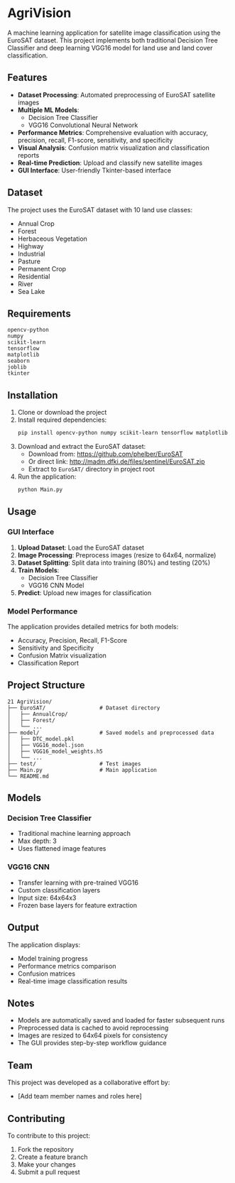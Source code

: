 # AgriVision

A machine learning application for satellite image classification using the EuroSAT dataset. This project implements both traditional Decision Tree Classifier and deep learning VGG16 model for land use and land cover classification.

## Features

- **Dataset Processing**: Automated preprocessing of EuroSAT satellite images
- **Multiple ML Models**: 
  - Decision Tree Classifier
  - VGG16 Convolutional Neural Network
- **Performance Metrics**: Comprehensive evaluation with accuracy, precision, recall, F1-score, sensitivity, and specificity
- **Visual Analysis**: Confusion matrix visualization and classification reports
- **Real-time Prediction**: Upload and classify new satellite images
- **GUI Interface**: User-friendly Tkinter-based interface

## Dataset

The project uses the EuroSAT dataset with 10 land use classes:
- Annual Crop
- Forest
- Herbaceous Vegetation
- Highway
- Industrial
- Pasture
- Permanent Crop
- Residential
- River
- Sea Lake

## Requirements

```
opencv-python
numpy
scikit-learn
tensorflow
matplotlib
seaborn
joblib
tkinter
```

## Installation

1. Clone or download the project
2. Install required dependencies:
   ```bash
   pip install opencv-python numpy scikit-learn tensorflow matplotlib seaborn joblib
   ```
3. Download and extract the EuroSAT dataset:
   - Download from: https://github.com/phelber/EuroSAT
   - Or direct link: http://madm.dfki.de/files/sentinel/EuroSAT.zip
   - Extract to `EuroSAT/` directory in project root
4. Run the application:
   ```bash
   python Main.py
   ```

## Usage

### GUI Interface

1. **Upload Dataset**: Load the EuroSAT dataset
2. **Image Processing**: Preprocess images (resize to 64x64, normalize)
3. **Dataset Splitting**: Split data into training (80%) and testing (20%)
4. **Train Models**:
   - Decision Tree Classifier
   - VGG16 CNN Model
5. **Predict**: Upload new images for classification

### Model Performance

The application provides detailed metrics for both models:
- Accuracy, Precision, Recall, F1-Score
- Sensitivity and Specificity
- Confusion Matrix visualization
- Classification Report

## Project Structure

```
21 AgriVision/
├── EuroSAT/                 # Dataset directory
│   ├── AnnualCrop/
│   ├── Forest/
│   └── ...
├── model/                   # Saved models and preprocessed data
│   ├── DTC_model.pkl
│   ├── VGG16_model.json
│   ├── VGG16_model_weights.h5
│   └── ...
├── test/                    # Test images
├── Main.py                  # Main application
└── README.md
```

## Models

### Decision Tree Classifier
- Traditional machine learning approach
- Max depth: 3
- Uses flattened image features

### VGG16 CNN
- Transfer learning with pre-trained VGG16
- Custom classification layers
- Input size: 64x64x3
- Frozen base layers for feature extraction

## Output

The application displays:
- Model training progress
- Performance metrics comparison
- Confusion matrices
- Real-time image classification results

## Notes

- Models are automatically saved and loaded for faster subsequent runs
- Preprocessed data is cached to avoid reprocessing
- Images are resized to 64x64 pixels for consistency
- The GUI provides step-by-step workflow guidance

## Team

This project was developed as a collaborative effort by:
- [Add team member names and roles here]

## Contributing

To contribute to this project:
1. Fork the repository
2. Create a feature branch
3. Make your changes
4. Submit a pull request